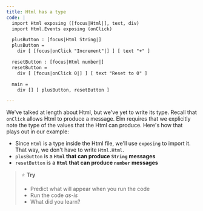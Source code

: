 ```yaml
---
title: Html has a type
code: |
  import Html exposing ([focus|Html|], text, div)
  import Html.Events exposing (onClick)

  plusButton : [focus|Html String|]
  plusButton =
    div [ [focus|onClick "Increment"|] ] [ text "+" ]

  resetButton : [focus|Html number|]
  resetButton =
    div [ [focus|onClick 0|] ] [ text "Reset to 0" ]

  main =
    div [] [ plusButton, resetButton ]

---
```


We've talked at length about Html, but we've yet to write its type.
Recall that `onClick` allows Html to produce a message.
Elm requires that we explicitly note the type of the values that the Html can produce.
Here's how that plays out in our example:

 - Since `Html` is a type inside the Html file, we'll use `exposing` to import it.
   That way, we don't have to write `Html.Html`.
 - `plusButton` is a **`Html` that can produce `String` messages**
 - `resetButton` is a **`Html` that can produce `number` messages**

> ⭐️ **Try**
>
>  * Predict what will appear when you run the code
>  * Run the code _as-is_
>  * What did you learn?
